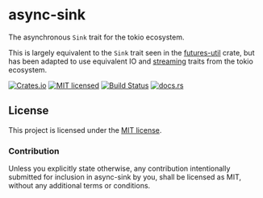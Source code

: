 # async-sink

The asynchronous `Sink` trait for the tokio ecosystem.

This is largely equivalent to the `Sink` trait seen in the [futures-util](https://docs.rs/futures-util) crate, but has been adapted to use equivalent IO and [streaming](https://docs.rs/async-sink) traits from the tokio ecosystem.

[![Crates.io][crates-badge]][crates-url]
[![MIT licensed][mit-badge]][mit-url]
[![Build Status][actions-badge]][actions-url]
[![docs.rs][docs-badge]][docs-url]

[crates-badge]: https://img.shields.io/crates/v/async-sink.svg
[crates-url]: https://crates.io/crates/async-sink
[mit-badge]: https://img.shields.io/badge/License-MIT-blue.svg
[mit-url]: https://github.com/amkillam/async-sink/blob/master/LICENSE
[actions-badge]: https://github.com/amkillam/async-sink/actions/workflows/ci.yml/badge.svg
[actions-url]: https://github.com/amkillam/async-sink/actions/workflows/ci.yml
[docs-badge]: https://docs.rs/async-sink/badge.svg
[docs-url]: https://docs.rs/async-sink

## License

This project is licensed under the [MIT license](LICENSE).

### Contribution

Unless you explicitly state otherwise, any contribution intentionally submitted
for inclusion in async-sink by you, shall be licensed as MIT, without any additional
terms or conditions.
